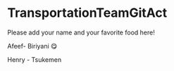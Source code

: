 # TransportationTeamGitAct

Please add your name and your favorite food here!

Afeef- Biriyani 😋

Henry - Tsukemen
